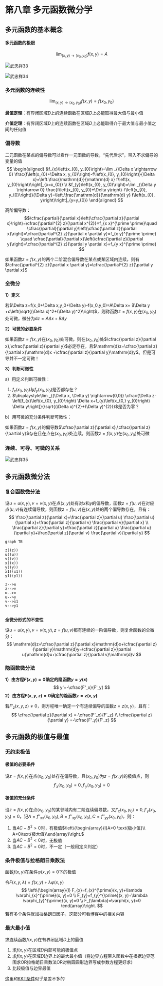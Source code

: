 # 第八章 多元函数微分学

## 多元函数的基本概念

   #### 多元函数的极限

$$
\lim_{(x,y) \to (x_0,y_0)}f(x,y)=A
$$

![武忠祥33](http://pic.2bwant2b.com/武忠祥33.png)

![武忠祥34](http://pic.2bwant2b.com/武忠祥34.png)

### 多元函数的连续性

$$
\lim_{(x,y) \to (x_0,y_0)}f(x,y) = f(x_0,y_0)
$$

**最值定理**：有界闭区域$D$上的连续函数在区域$D$上必能取得最大值与最小值

**介值定理**：有界闭区域$D$上的连续函数在区域$D$上必能取得介于最大值与最小值之间的任何值  

### 偏导数

二元函数在某点的偏导数可以看作一元函数的导数，“先代后求”，带入不求偏导的变量的值
$$
\begin{aligned}
&f_{x}\left(x_{0}, y_{0}\right)=\lim _{\Delta x \rightarrow 0} \frac{f\left(x_{0}+\Delta x, y_{0}\right)-f\left(x_{0}, y_{0}\right)}{\Delta x}=\left.\frac{\mathrm{d}}{\mathrm{d} x} f\left(x, y_{0}\right)\right|_{x=x_{0}} \\
&f_{y}\left(x_{0}, y_{0}\right)=\lim _{\Delta y \rightarrow 0} \frac{f\left(x_{0}, y_{0}+\Delta y\right)-f\left(x_{0}, y_{0}\right)}{\Delta y}=\left.\frac{\mathrm{d}}{\mathrm{d} y} f\left(x_{0}, y\right)\right|_{y=y_{0}}
\end{aligned}
$$

高阶偏导数：$$\cfrac{\partial}{\partial x}\left(\cfrac{\partial z}{\partial x}\right)=\cfrac{\partial^{2} z}{\partial x^{2}}=f_{x x}^{\prime \prime}\quad  \cfrac{\partial}{\partial y}\left(\cfrac{\partial z}{\partial x}\right)=\cfrac{\partial^{2} z}{\partial x \partial y}=f_{x y}^{\prime \prime} \quad \cfrac{\partial}{\partial x}\left(\cfrac{\partial z}{\partial y}\right)=\cfrac{\partial^{2} z}{\partial y \partial x}=f_{y x}^{\prime \prime} $$

如果函数$z=f(x,y)$的两个二阶混合偏导数在某点或某区域内连续，则有$\cfrac{\partial^{2} z}{\partial x \partial y}=\cfrac{\partial^{2} z}{\partial y \partial x}$

### 全微分

**1）定义**

若$\Delta z=f(x_0+\Delta x,y_0+\Delta y)-f(x_0,y_0)=A\Delta x+ B\Delta y +o\left(\sqrt{(\Delta x)^2+(\Delta y)^2}\right)$，则称函数$z=f(x,y)$在$(x_0,y_0)$处可微，微分为$\mathrm{d}z=A\Delta x+ B\Delta y$

**2）可微的必要条件**

如果函数$z=f(x,y)$在$(x_0,y_0)$处可微，则在$(x_0,y_0)$处$\cfrac{\partial z}{\partial x},\cfrac{\partial z}{\partial y}$必定存在，且$\mathrm{d}z=\cfrac{\partial z}{\partial x}\mathrm{d}x +\cfrac{\partial z}{\partial y}\mathrm{d}y$。但是可导并不一定可微！

**3）判断可微性**

a）用定义判断可微性：

1. $f_x(x_0,y_0)$与$f_y(x_0,y_0)$是否都存在？
2. $\displaystyle\lim _{(\Delta x, \Delta y) \rightarrow(0,0)} \cfrac{\Delta z-\left[f_{x}\left(x_{0}, y_{0}\right) \Delta x+f_{y}\left(x_{0,} y_{0}\right) \Delta y\right]}{\sqrt{(\Delta x)^{2}+(\Delta y)^{2}}}$是否为零？

b）用可微的充分条件判断可微性：

如果函数$z=f(x,y)$的偏导数$\cfrac{\partial z}{\partial x},\cfrac{\partial z}{\partial y}$存在且在点在$(x_0,y_0)$处连续，则函数$z=f(x,y)$在$(x_0,y_0)$处可微


### 连续、可导、可微的关系

![武忠祥35](http://pic.2bwant2b.com/武忠祥35.png)

## 多元函数微分法

### 复合函数微分法

设$u=u(x,y),v=v(x,y)$在点$(x,y)$处有对$x$和$y$的偏导数，函数$z=f(u,v)$在对应点$(u,v)$有连续偏导数，则函数$z=f(u,v)$在$(x,y)$处的两个偏导数存在，且有：
$$
\frac{\partial z}{\partial x}=\frac{\partial z}{\partial u} \frac{\partial u}{\partial x}+\frac{\partial z}{\partial v} \frac{\partial v}{\partial x} \\ \frac{\partial z}{\partial y}=\frac{\partial z}{\partial u} \frac{\partial u}{\partial y}+\frac{\partial z}{\partial v} \frac{\partial v}{\partial y}
$$

```mermaid
graph TB

z((z))
u((u))
v((v))
x((x))
y((y))
x1((x1))
y1((y1))

z-->u
z-->v
u-->x
u-->y
v-->x1
v-->y1


```


**全微分形式的不变性**

设$u=u(x,y),v=v(x,y),z=f(u,v)$都有连续的一阶偏导数，则复合函数的全微分：
$$
\mathrm{d}z=\cfrac{\partial z}{\partial x}\mathrm{d}x+\cfrac{\partial z}{\partial y}\mathrm{d}y=\cfrac{\partial z}{\partial u}\mathrm{d}u+\cfrac{\partial z}{\partial v}\mathrm{d}v
$$


### 隐函数微分法

**1）由方程$F(x,y)=0$确定的隐函数$y=y(x)$**
$$
y'=-\cfrac{F'_x}{F'_y}
$$
**2）由方程$F(x,y,z)=0$确定的隐函数$z=z(x,y)$**

若$F'_z(x,y,z) \ne 0$，则方程唯一确定一个有连续偏导的函数$z=z(x,y)$，且有：
$$
\cfrac{\partial z}{\partial x} =-\cfrac{F'_x}{F'_z} \\
\cfrac{\partial z}{\partial y} =-\cfrac{F'_y}{F'_z}
$$

## 多元函数的极值与最值

### 无约束极值

#### 极值的必要条件

设$z=f(x,y)$在点$(x_0,y_0)$处存在偏导数，且$(x_0,y_0)$为$z=f(x,y)$的极值点，则
$$
f'_x(x_0,y_0)=0,f'_y(x_0,y_0)=0
$$

#### 极值的充分条件

设$z=f(x,y)$在点$(x_0,y_0)$的某邻域内有二阶连续偏导数，又$f'_x(x_0,y_0)=0,f'_y(x_0,y_0)=0$，记$A=f''_{xx}(x_0,y_0),B=f''_{xy}(x_0,y_0),C=f''_{yy}(x_0,y_0)$，则：

1. 当$AC-B^2>0$时，有极值$\left\{\begin{array}{l}A>0 \text{极小值}\\ A<0\text{极大值}\end{array}\right.$ 
2. 当$AC-B^2<0$时，无极值
3. 当$AC-B^2=0$时，不一定（一般用定义判定）

### 条件极值与拉格朗日乘数法

函数$f(x,y)$在条件$\varphi(x,y)=0$下的极值

令$F(x,y,\lambda)=f(x,y)+\lambda \varphi(x,y)$
$$
\left\{\begin{array}{l}
F_{x}=f_{x}^{\prime}(x, y)+\lambda \varphi_{x}^{\prime}(x, y)=0 \\
F_{y}=f_{y}^{\prime}(x, y)+\lambda \varphi_{y}^{\prime}(x, y)=0 \\
F_{\lambda}=\varphi(x, y)=0
\end{array}\right.
$$
若有多个条件就加拉格朗日因子，这部分可看[博客](https://blogyun.2bwant2b.com/2021/02/23/博客/学习笔记/拉格朗日乘数法/)中的相关内容

### 最大最小值

求连续函数$f(x,y)$在有界闭区域$D$上的最值

1. 求$f(x,y)$在区域$D$内部可能的极值点
2. 求$f(x,y)$在区域$D$边界上的最大最小值（将边界方程带入函数中在根据边界范围求OR拉格朗日乘数法OR对椭圆圆形边界写成参数方程更好求）
3. 比较极值与边界最值

这里和[KKT条件](https://blogyun.2bwant2b.com/2021/02/23/博客/学习笔记/Karush-Kuhn-Tucker-KKT-条件/)似乎是差不多的
